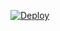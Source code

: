 [![Deploy](https://www.herokucdn.com/deploy/button.svg)](https://heroku.com/deploy?template=https://github.com/erickythierry/postgresAPI)